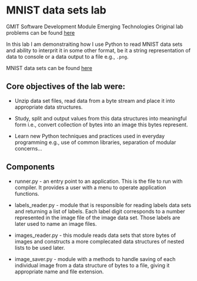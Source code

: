 # MNIST data sets lab

GMIT Software Development Module Emerging Technologies
Original lab problems can be found [here](https://emerging-technologies.github.io/problems/mnist.html) 

In this lab I am demonstraiting how I use Python to read MNIST data sets and ability to interprit it in some other format, be it a string representation of data to console or a data output to a file e.g., `.png`.

MNIST data sets can be found [here]()

## Core objectives of the lab were:

* Unzip data set files, read data from a byte stream and place it into appropriate data structures.

* Study, split and output values from this data structures into meaningful form i.e., convert collection of bytes into an image this bytes represent.

*  Learn new Python techniques and practices used in everyday programming e.g., use of common libraries, separation of modular concerns... 


## Components

* runner.py - an entry point to an application. This is the file to run with compiler. It provides a user with a menu to operate application functions. 

* labels_reader.py - module that is responsible for reading labels data sets and returning a list of labels. Each label digit corresponds to a number represented in the image file of the image data set. Those labels are later used to name an image files.
                       
* images_reader.py - this module reads data sets that store bytes of images and constructs a more complecated data structures of nested lists to be used later. 

* image_saver.py - module with a methods to handle saving of each individual image from a data structure of bytes to a file, giving it appropriate name and file extension. 

